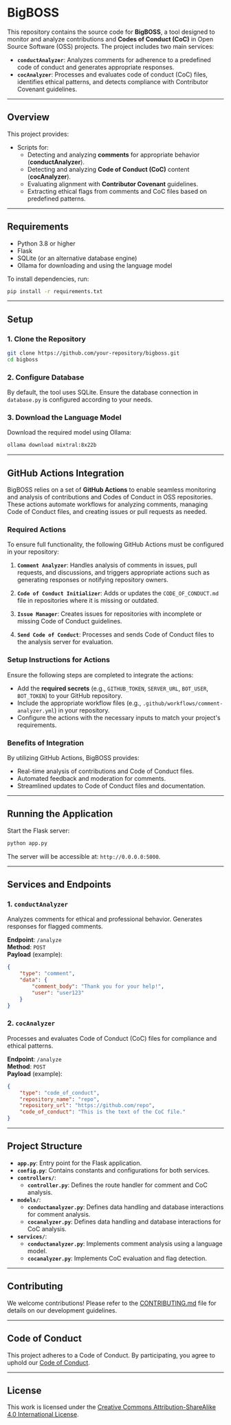 
# **BigBOSS**

This repository contains the source code for **BigBOSS**, a tool designed to monitor and analyze contributions and **Codes of Conduct (CoC)** in Open Source Software (OSS) projects. The project includes two main services:

- **`conductAnalyzer`**: Analyzes comments for adherence to a predefined code of conduct and generates appropriate responses.
- **`cocAnalyzer`**: Processes and evaluates code of conduct (CoC) files, identifies ethical patterns, and detects compliance with Contributor Covenant guidelines.

---


## **Overview**

This project provides:

- Scripts for:
  - Detecting and analyzing **comments** for appropriate behavior (**conductAnalyzer**).
  - Detecting and analyzing **Code of Conduct (CoC)** content (**cocAnalyzer**).
  - Evaluating alignment with **Contributor Covenant** guidelines.
  - Extracting ethical flags from comments and CoC files based on predefined patterns.

---

## **Requirements**

- Python 3.8 or higher
- Flask
- SQLite (or an alternative database engine)
- Ollama for downloading and using the language model

To install dependencies, run:

```bash
pip install -r requirements.txt
```

---

## **Setup**

### 1. Clone the Repository
```bash
git clone https://github.com/your-repository/bigboss.git
cd bigboss
```

### 2. Configure Database
By default, the tool uses SQLite. Ensure the database connection in `database.py` is configured according to your needs.

### 3. Download the Language Model
Download the required model using Ollama:

```bash
ollama download mixtral:8x22b
```
--- 

## **GitHub Actions Integration**

BigBOSS relies on a set of **GitHub Actions** to enable seamless monitoring and analysis of contributions and Codes of Conduct in OSS repositories. These actions automate workflows for analyzing comments, managing Code of Conduct files, and creating issues or pull requests as needed.

### **Required Actions**

To ensure full functionality, the following GitHub Actions must be configured in your repository:

1. **`Comment Analyzer`**: Handles analysis of comments in issues, pull requests, and discussions, and triggers appropriate actions such as generating responses or notifying repository owners.

2. **`Code of Conduct Initializer`**: Adds or updates the `CODE_OF_CONDUCT.md` file in repositories where it is missing or outdated.

3. **`Issue Manager`**: Creates issues for repositories with incomplete or missing Code of Conduct guidelines.

4. **`Send Code of Conduct`**: Processes and sends Code of Conduct files to the analysis server for evaluation.

### **Setup Instructions for Actions**

Ensure the following steps are completed to integrate the actions:
- Add the **required secrets** (e.g., `GITHUB_TOKEN`, `SERVER_URL`, `BOT_USER`, `BOT_TOKEN`) to your GitHub repository.
- Include the appropriate workflow files (e.g., `.github/workflows/comment-analyzer.yml`) in your repository.
- Configure the actions with the necessary inputs to match your project's requirements.

### **Benefits of Integration**

By utilizing GitHub Actions, BigBOSS provides:
- Real-time analysis of contributions and Code of Conduct files.
- Automated feedback and moderation for comments.
- Streamlined updates to Code of Conduct files and documentation.

---

## **Running the Application**

Start the Flask server:

```bash
python app.py
```

The server will be accessible at: `http://0.0.0.0:5000`.

---

## **Services and Endpoints**

### 1. **`conductAnalyzer`**

Analyzes comments for ethical and professional behavior. Generates responses for flagged comments.

**Endpoint**: `/analyze`  
**Method**: `POST`  
**Payload** (example):
```json
{
    "type": "comment",
    "data": {
        "comment_body": "Thank you for your help!",
        "user": "user123"
    }
}
```

### 2. **`cocAnalyzer`**

Processes and evaluates Code of Conduct (CoC) files for compliance and ethical patterns.

**Endpoint**: `/analyze`  
**Method**: `POST`  
**Payload** (example):
```json
{
    "type": "code_of_conduct",
    "repository_name": "repo",
    "repository_url": "https://github.com/repo",
    "code_of_conduct": "This is the text of the CoC file."
}
```

---

## **Project Structure**

- **`app.py`**: Entry point for the Flask application.
- **`config.py`**: Contains constants and configurations for both services.
- **`controllers/`**:
  - **`controller.py`**: Defines the route handler for comment and CoC analysis.
- **`models/`**:
  - **`conductanalyzer.py`**: Defines data handling and database interactions for comment analysis.
  - **`cocanalyzer.py`**: Defines data handling and database interactions for CoC analysis.
- **`services/`**:
  - **`conductanalyzer.py`**: Implements comment analysis using a language model.
  - **`cocanalyzer.py`**: Implements CoC evaluation and flag detection.

---


## **Contributing**

We welcome contributions! Please refer to the [CONTRIBUTING.md](CONTRIBUTING.md) file for details on our development guidelines.

---

## **Code of Conduct**

This project adheres to a Code of Conduct. By participating, you agree to uphold our [Code of Conduct](CODE_OF_CONDUCT.md).

---

## **License**

This work is licensed under the [Creative Commons Attribution-ShareAlike 4.0 International License](https://creativecommons.org/licenses/by-sa/4.0/).

